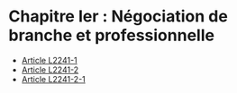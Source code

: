 # Chapitre Ier : Négociation de branche et professionnelle

* [Article L2241-1](./LEGIARTI000029336884.md)
* [Article L2241-2](./LEGIARTI000006901739.md)
* [Article L2241-2-1](./LEGIARTI000025558031.md)
